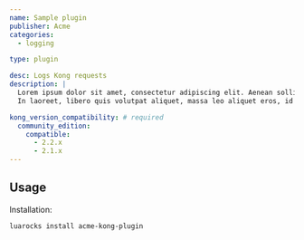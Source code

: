 ```yaml
---
name: Sample plugin
publisher: Acme
categories:
  - logging

type: plugin

desc: Logs Kong requests
description: |
  Lorem ipsum dolor sit amet, consectetur adipiscing elit. Aenean sollicitudin pharetra luctus.
  In laoreet, libero quis volutpat aliquet, massa leo aliquet eros, id malesuada orci urna sed purus.

kong_version_compatibility: # required
  community_edition:
    compatible:
      - 2.2.x
      - 2.1.x
---
```


## Usage
Installation:
```
luarocks install acme-kong-plugin
```
